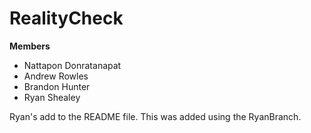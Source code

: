 # RealityCheck

**Members**
* Nattapon Donratanapat
* Andrew Rowles
* Brandon Hunter
* Ryan Shealey

Ryan's add to the README file. This was added using the RyanBranch.